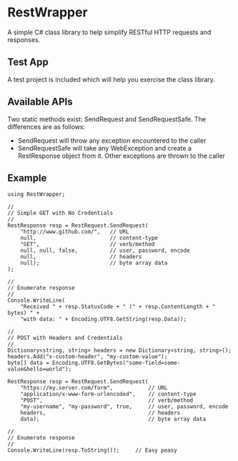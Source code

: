 # RestWrapper
A simple C# class library to help simplify RESTful HTTP requests and responses. 

## Test App
A test project is included which will help you exercise the class library.

## Available APIs
Two static methods exist: SendRequest and SendRequestSafe.  The differences are as follows:
- SendRequest will throw any exception encountered to the caller
- SendRequestSafe will take any WebException and create a RestResponse object from it.  Other exceptions are thrown to the caller

## Example
```
using RestWrapper;

//
// Simple GET with No Credentials
//
RestResponse resp = RestRequest.SendRequest(
	"http://www.github.com/",	// URL
	null, 						// content-type
	"GET",						// verb/method
	null, null, false, 			// user, password, encode
	null, 						// headers
	null);						// byte array data
);

//
// Enumerate response
//
Console.WriteLine(
	"Received " + resp.StatusCode + " (" + resp.ContentLength + " bytes) " +
	"with data: " + Encoding.UTF8.GetString(resp.Data));

//
// POST with Headers and Credentials
//
Dictionary<string, string> headers = new Dictionary<string, string>();
headers.Add("x-custom-header", "my-custom-value");
byte[] data = Encoding.UTF8.GetBytes("some-field=some-value&hello=world");

RestResponse resp = RestRequest.SendRequest(
	"https://my.server.com/form",			// URL
	"application/x-www-form-urlencoded",	// content-type
	"POST",									// verb/method
	"my-username", "my-password", true, 	// user, password, encode
	headers,								// headers
	data);									// byte array data

//
// Enumerate response
//
Console.WriteLine(resp.ToString());		// Easy peasy
```